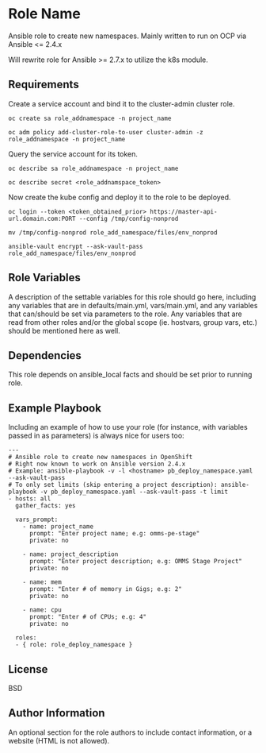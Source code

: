 Role Name
=========

Ansible role to create new namespaces. Mainly written to run on OCP via Ansible <= 2.4.x

Will rewrite role for Ansible >= 2.7.x to utilize the k8s module.

Requirements
------------

Create a service account and bind it to the cluster-admin cluster role.

`
oc create sa role_addnamespace -n project_name
`

`
oc adm policy add-cluster-role-to-user cluster-admin -z role_addnamespace -n project_name 
`

Query the service account for its token.

`
oc describe sa role_addnamespace -n project_name
`

`
oc describe secret <role_addnamspace_token>
`

Now create the kube config and deploy it to the role to be deployed.

`
oc login --token <token_obtained_prior> https://master-api-url.domain.com:PORT --config /tmp/config-nonprod 
`

`
mv /tmp/config-nonprod role_add_namespace/files/env_nonprod
`

`
ansible-vault encrypt --ask-vault-pass role_add_namespace/files/env_nonprod 
`

Role Variables
--------------

A description of the settable variables for this role should go here, including any variables that are in defaults/main.yml, vars/main.yml, and any variables that can/should be set via parameters to the role. Any variables that are read from other roles and/or the global scope (ie. hostvars, group vars, etc.) should be mentioned here as well.

Dependencies
------------

This role depends on ansible_local facts and should be set prior to running role.


Example Playbook
----------------

Including an example of how to use your role (for instance, with variables passed in as parameters) is always nice for users too:

    ---
    # Ansible role to create new namespaces in OpenShift
    # Right now known to work on Ansible version 2.4.x
    # Example: ansible-playbook -v -l <hostname> pb_deploy_namespace.yaml --ask-vault-pass
    # To only set limits (skip entering a project description): ansible-playbook -v pb_deploy_namespace.yaml --ask-vault-pass -t limit
    - hosts: all
      gather_facts: yes
    
      vars_prompt:
        - name: project_name
          prompt: "Enter project name; e.g: omms-pe-stage"
          private: no
    
        - name: project_description
          prompt: "Enter project description; e.g: OMMS Stage Project"
          private: no
    
        - name: mem
          prompt: "Enter # of memory in Gigs; e.g: 2"
          private: no
    
        - name: cpu
          prompt: "Enter # of CPUs; e.g: 4"
          private: no
     
      roles:
      - { role: role_deploy_namespace }

License
-------

BSD

Author Information
------------------

An optional section for the role authors to include contact information, or a website (HTML is not allowed).
